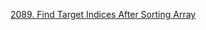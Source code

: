 [2089. Find Target Indices After Sorting Array](https://leetcode.com/problems/find-target-indices-after-sorting-array/description/)